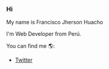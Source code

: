 ### Hi

My name is Francisco Jherson Huacho

I'm Web Developer from Perú.

You can find me 🌎:
- [Twitter](https://twitter.com/JhersonHuacho)

<!--
**JhersonHuacho/jhersonhuacho** is a ✨ _special_ ✨ repository because its `README.md` (this file) appears on your GitHub profile.

Here are some ideas to get you started:

- 🔭 I’m currently working on ...
- 🌱 I’m currently learning ...
- 👯 I’m looking to collaborate on ...
- 🤔 I’m looking for help with ...
- 💬 Ask me about ...
- 📫 How to reach me: ...
- 😄 Pronouns: ...
- ⚡ Fun fact: ...
-->
